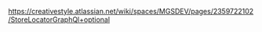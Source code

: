 https://creativestyle.atlassian.net/wiki/spaces/MGSDEV/pages/2359722102/StoreLocatorGraphQl+optional
